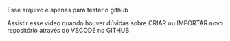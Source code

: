 Esse arquivo é apenas para testar o github

Assistir esse vídeo quando houver dúvidas sobre CRIAR ou IMPORTAR novo repositório através do VSCODE no GITHUB.
